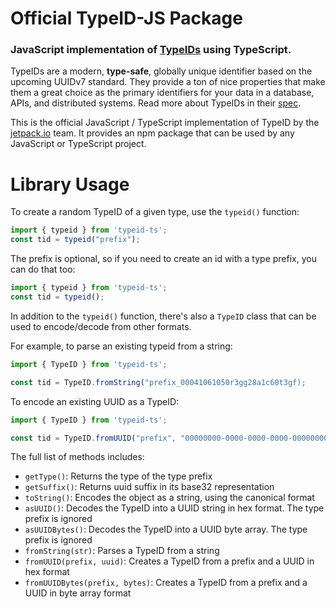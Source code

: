 # Official TypeID-JS Package
### JavaScript implementation of [TypeIDs](https://github.com/jetpack-io/typeid) using TypeScript.

TypeIDs are a modern, **type-safe**, globally unique identifier based on the upcoming
UUIDv7 standard. They provide a ton of nice properties that make them a great choice
as the primary identifiers for your data in a database, APIs, and distributed systems.
Read more about TypeIDs in their [spec](https://github.com/jetpack-io/typeid).

This is the official JavaScript / TypeScript implementation of TypeID by the
[jetpack.io](https://jetpack.io) team. It provides an npm package that can be used by
any JavaScript or TypeScript project.

# Library Usage
To create a random TypeID of a given type, use the `typeid()` function:

```typescript
import { typeid } from 'typeid-ts';
const tid = typeid("prefix");
```

The prefix is optional, so if you need to create an id with a type prefix, you
can do that too:

```typescript
import { typeid } from 'typeid-ts';
const tid = typeid();
```

In addition to the `typeid()` function, there's also a `TypeID` class that can
be used to encode/decode from other formats.

For example, to parse an existing typeid from a string:
```typescript
import { TypeID } from 'typeid-ts';

const tid = TypeID.fromString("prefix_00041061050r3gg28a1c60t3gf);
```

To encode an existing UUID as a TypeID:
```typescript
import { TypeID } from 'typeid-ts';

const tid = TypeID.fromUUID("prefix", "00000000-0000-0000-0000-000000000000");
```

The full list of methods includes:
+ `getType()`: Returns the type of the type prefix
+ `getSuffix()`: Returns uuid suffix in its base32 representation
+ `toString()`: Encodes the object as a string, using the canonical format
+ `asUUID()`: Decodes the TypeID into a UUID string in hex format. The type prefix is ignored
+ `asUUIDBytes()`: Decodes the TypeID into a UUID byte array. The type prefix is ignored
+ `fromString(str)`: Parses a TypeID from a string
+ `fromUUID(prefix, uuid)`: Creates a TypeID from a prefix and a UUID in hex format
+ `fromUUIDBytes(prefix, bytes)`: Creates a TypeID from a prefix and a UUID in byte array format